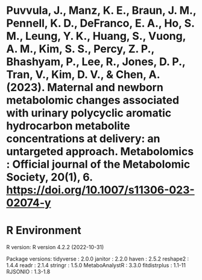# Puvvula, J., Manz, K. E., Braun, J. M., Pennell, K. D., DeFranco, E. A., Ho, S. M., Leung, Y. K., Huang, S., Vuong, A. M., Kim, S. S., Percy, Z. P., Bhashyam, P., Lee, R., Jones, D. P., Tran, V., Kim, D. V., & Chen, A. (2023). Maternal and newborn metabolomic changes associated with urinary polycyclic aromatic hydrocarbon metabolite concentrations at delivery: an untargeted approach. Metabolomics : Official journal of the Metabolomic Society, 20(1), 6. https://doi.org/10.1007/s11306-023-02074-y

# R Environment
R version: R version 4.2.2 (2022-10-31) 

Package versions:
tidyverse : 2.0.0 
janitor : 2.2.0 
haven : 2.5.2 
reshape2 : 1.4.4 
readr : 2.1.4 
stringr : 1.5.0 
MetaboAnalystR : 3.3.0 
fitdistrplus : 1.1-11 
RJSONIO : 1.3-1.8 
